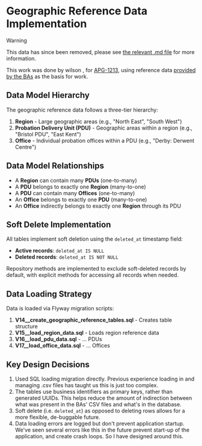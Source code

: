 # Geographic Reference Data Implementation

> [!WARNING]
> This data has since been removed, please see [the relevant .md file](./2025-09-09-removing-region-pdu-office-reference-data.md) for more information. 

This work was done by wilson <thomaswilsonxyz>, for [APG-1213](https://dsdmoj.atlassian.net/browse/APG-1213), using reference data [provided by the BAs](https://justiceuk-my.sharepoint.com/:x:/g/personal/lauren_darby1_justice_gov_uk/EW62LeWVZE5NnXnLLSrNpswBmmNe9rNHkzFBR02RMjXxpw?e=EWZkRE) as the basis for work.

## Data Model Hierarchy

The geographic reference data follows a three-tier hierarchy:

1. **Region** - Large geographic areas (e.g., "North East", "South West")
2. **Probation Delivery Unit (PDU)** - Geographic areas within a region (e.g., "Bristol PDU", "East Kent")
3. **Office** - Individual probation offices within a PDU (e.g., "Derby: Derwent Centre")

## Data Model Relationships

- A **Region** can contain many **PDUs** (one-to-many)
- A **PDU** belongs to exactly one **Region** (many-to-one)
- A **PDU** can contain many **Offices** (one-to-many)
- An **Office** belongs to exactly one **PDU** (many-to-one)
- An **Office** indirectly belongs to exactly one **Region** through its PDU

## Soft Delete Implementation

All tables implement soft deletion using the `deleted_at` timestamp field:
- **Active records**: `deleted_at IS NULL`
- **Deleted records**: `deleted_at IS NOT NULL`

Repository methods are implemented to exclude soft-deleted records by default, with explicit methods for accessing all records when needed.

## Data Loading Strategy

Data is loaded via Flyway migration scripts:

1. **V14__create_geographic_reference_tables.sql** - Creates table structure
2. **V15__load_region_data.sql** - Loads region reference data
3. **V16__load_pdu_data.sql** - ... PDUs  
4. **V17__load_office_data.sql** - ... Offices

## Key Design Decisions

1. Used SQL loading migration directly.  Previous experience loading in and managing .csv files has taught us this is just too complex.
2. The tables use business identifiers as primary keys, rather than generated UUIDs.  This helps reduce the amount of indirection between what was present in the BAs' CSV files and what's in the database. 
3. Soft delete (i.e. `deleted_at`) as opposed to deleting rows allows for a more flexible, de-buggable future. 
4. Data loading errors are logged but don't prevent application startup.  We've seen several errors like this in the future prevent start-up of the application, and create crash loops.  So I have designed around this. 


